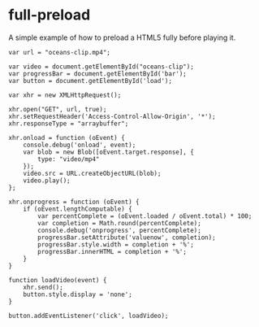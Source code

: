 # full-preload
A simple example of how to preload a HTML5 fully before playing it.

    var url = "oceans-clip.mp4";
    
    var video = document.getElementById("oceans-clip");
    var progressBar = document.getElementById('bar');
    var button = document.getElementById('load');
    
    var xhr = new XMLHttpRequest();
    
    xhr.open("GET", url, true);
    xhr.setRequestHeader('Access-Control-Allow-Origin', '*');
    xhr.responseType = "arraybuffer";
    
    xhr.onload = function (oEvent) {
        console.debug('onload', event);
        var blob = new Blob([oEvent.target.response], {
            type: "video/mp4"
        });
        video.src = URL.createObjectURL(blob);
        video.play();
    };
    
    xhr.onprogress = function (oEvent) {
        if (oEvent.lengthComputable) {
            var percentComplete = (oEvent.loaded / oEvent.total) * 100;
            var completion = Math.round(percentComplete);
            console.debug('onprogress', percentComplete);
            progressBar.setAttribute('valuenow', completion);
            progressBar.style.width = completion + '%';
            progressBar.innerHTML = completion + '%';
        }
    }
    
    function loadVideo(event) {
        xhr.send();
        button.style.display = 'none';
    }
    
    button.addEventListener('click', loadVideo);